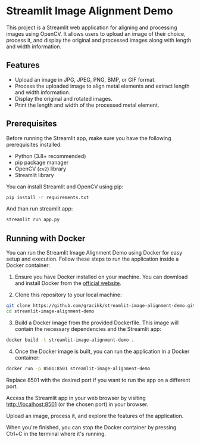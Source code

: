 # Streamlit Image Alignment Demo

This project is a Streamlit web application for aligning and processing images using OpenCV. It allows users to upload an image of their choice, process it, and display the original and processed images along with length and width information.

## Features

- Upload an image in JPG, JPEG, PNG, BMP, or GIF format.
- Process the uploaded image to align metal elements and extract length and width information.
- Display the original and rotated images.
- Print the length and width of the processed metal element.

## Prerequisites

Before running the Streamlit app, make sure you have the following prerequisites installed:

- Python (3.8+ recommended)
- pip package manager
- OpenCV (`cv2`) library
- Streamlit library

You can install Streamlit and OpenCV using pip:

```bash
pip install -r requirements.txt
```

And than run streamlit app:

```bash
streamlit run app.py
```

## Running with Docker

You can run the Streamlit Image Alignment Demo using Docker for easy setup and execution. Follow these steps to run the application inside a Docker container:

1. Ensure you have Docker installed on your machine. You can download and install Docker from the [official website](https://www.docker.com/get-started).

2. Clone this repository to your local machine:

```bash
git clone https://github.com/gracikk/streamlit-image-alignment-demo.git
cd streamlit-image-alignment-demo
```

3. Build a Docker image from the provided Dockerfile. This image will contain the necessary dependencies and the Streamlit app:

```bash
docker build -t streamlit-image-alignment-demo .
```

4. Once the Docker image is built, you can run the application in a Docker container:

```bash
docker run -p 8501:8501 streamlit-image-alignment-demo
```

Replace 8501 with the desired port if you want to run the app on a different port.

Access the Streamlit app in your web browser by visiting <http://localhost:8501> (or the chosen port) in your browser.

Upload an image, process it, and explore the features of the application.

When you're finished, you can stop the Docker container by pressing Ctrl+C in the terminal where it's running.
